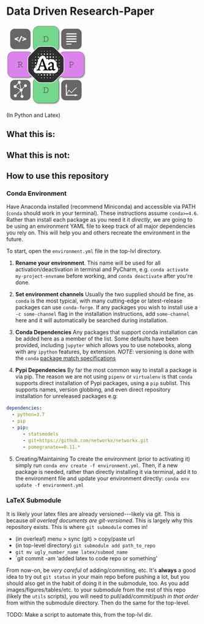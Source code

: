 # Data Driven Research-Paper
![img](ddrp-icon-shadow.png)

(In Python and Latex)


## What this is:

## What this is not:

## How to use this repository

### Conda Environment
Have Anaconda installed (recommend Miniconda) and accessible via PATH (`conda` should work in your terminal). These instructions assume `conda>=4.6`. Rather than install each package as you need it it *directly*, we are going to be using an environment YAML file to keep track of all major dependencies you rely on. This will help you and others recreate the environment in the future.

To start, open the `environment.yml` file in the top-lvl directory. 

1. **Rename your environment**. 
This name will be used for all activation/deactivation in terminal and PyCharm, e.g. 
    `conda activate my-project-envname` 
before working, and `conda deactivate` after you're done. 
    
2. **Set environment channels** 
Usually the two supplied should be fine, as `conda` is the most typical, with many cutting-edge or latest-release packages can use `conda-forge`. If any packages you wish to install use a `-c some-channel` flag in the installation instructions, add `some-channel` here and it will automatically be searched during installation. 

3. **Conda Dependencies** 
Any packages that support conda installation can be added here as a member of the list. Some defaults have been provided, including `jupyter` which allows you to use notebooks, along with any `ipython` features, by extension. *NOTE*: versioning is done with the `conda` [package match specifications](https://docs.conda.io/projects/conda-build/en/latest/resources/package-spec.html#package-match-specifications)

4. **Pypi Dependencies** 
By far the most common way to install a package is via pip. The reason we are not using `pipenv` or `virtualenv` is that `conda` supports direct installation of Pypi packages, using a `pip` sublist. This supports names, version globbing, and even direct repository installation for unreleased packages e.g: 
```yaml
dependencies:
  - python=3.7
  - pip    
  - pip:
      - statsmodels
      - git+https://github.com/networkx/networkx.git
      - pomegranate==0.11.*
```

5. Creating/Maintaining
To create the environment (prior to activating it) simply run `conda env create -f environment.yml`. Then, if a new package is needed, rather than directly installing it via terminal, add it to the environment file and update your environment directly: `conda env update -f environment.yml`

### LaTeX Submodule
It is likely your latex files are already versioned---likely via git. This is because *all overleaf documents are git-versioned*. This is largely why this repository exists. This is where `git submodule` comes in!


- (in overleaf) menu > sync (git) > copy/paste url
- (in top-level directory) `git submodule add path_to_repo`
- `git mv ugly_number_name latex/submod_name`
- `git commit -am ‘added latex to code repo or something’

From now-on, be *very careful* of adding/commiting, etc. It's **always** a good idea to try out `git status` in your main repo before pushing a lot, but you should also get in the habit of doing it in the submodule, too. As you add images/figures/tables/etc. to your submodule from the rest of this repo (likely the `utils` scripts), you will need to pull/add/commit/push *in that order* from within the submodule directory. Then do the same for the top-level. 

TODO: Make a script to automate this, from the top-lvl dir. 
 
